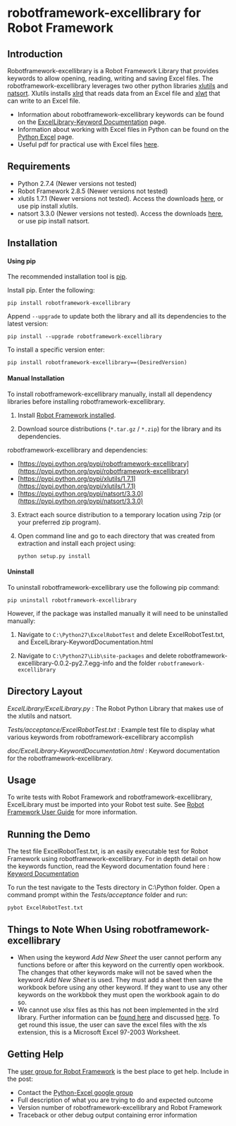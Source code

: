 robotframework-excellibrary for Robot Framework
==================================================


Introduction
------------

Robotframework-excellibrary is a Robot Framework Library that provides keywords to allow opening, reading, writing and saving Excel files. The robotframework-excellibrary leverages two other python libraries [xlutils](https://pypi.python.org/pypi/xlutils/1.7.1) and [natsort](https://pypi.python.org/pypi/natsort/3.3.0). Xlutils installs [xlrd](https://pypi.python.org/pypi/xlrd) that reads data from an Excel file and [xlwt](https://pypi.python.org/pypi/xlwt) that can write to an Excel file.


- Information about robotframework-excellibrary keywords can be found on the [ExcelLibrary-Keyword Documentation](http://navinet.github.io/robotframework-excellibrary/ExcelLibrary-KeywordDocumentation.html) page.
- Information about working with Excel files in Python can be found on the [Python Excel](http://www.python-excel.org/) page.
- Useful pdf for practical use with Excel files [here](http://www.simplistix.co.uk/presentations/python-excel.pdf).


Requirements
------------
* Python 2.7.4 (Newer versions not tested)
* Robot Framework 2.8.5 (Newer versions not tested)
* xlutils 1.7.1 (Newer versions not tested). Access the downloads [here](https://pypi.python.org/pypi/xlutils/1.7.1), or use pip install xlutils.
* natsort 3.3.0 (Newer versions not tested). Access the downloads [here](https://pypi.python.org/pypi/natsort/3.3.0), or use pip install natsort.


Installation
------------
#### Using pip ####

The recommended installation tool is [pip](http://pip-installer.org).

Install pip.
Enter the following:

    pip install robotframework-excellibrary

Append ``--upgrade`` to update both the library and all 
its dependencies to the latest version:

    pip install --upgrade robotframework-excellibrary

To install a specific version enter:

    pip install robotframework-excellibrary==(DesiredVersion)

#### Manual Installation ####

To install robotframework-excellibrary manually, install all dependency libraries before installing robotframework-excellibrary.

1) Install [Robot Framework installed](http://code.google.com/p/robotframework/wiki/Installation).

2) Download source distributions (``*.tar.gz`` / ``*.zip``) for the library and its
   dependencies.

  robotframework-excellibrary and dependencies:

   - [https://pypi.python.org/pypi/robotframework-excellibrary](https://pypi.python.org/pypi/robotframework-excellibrary)
   - [https://pypi.python.org/pypi/xlutils/1.7.1](https://pypi.python.org/pypi/xlutils/1.7.1)
   - [https://pypi.python.org/pypi/natsort/3.3.0](https://pypi.python.org/pypi/natsort/3.3.0)

3) Extract each source distribution to a temporary location using 7zip (or your preferred zip program).

4) Open command line and go to each directory that was created from extraction and install each project using:

       python setup.py install

#### Uninstall ####

To uninstall robotframework-excellibrary use the following pip command: 

    pip uninstall robotframework-excellibrary

However, if the package was installed manually it will need to be uninstalled manually:

1) Navigate to ``C:\Python27\ExcelRobotTest`` and delete ExcelRobotTest.txt,  and ExcelLibrary-KeywordDocumentation.html

2) Navigate to ``C:\Python27\Lib\site-packages`` and delete robotframework-excellibrary-0.0.2-py2.7.egg-info and the folder ``robotframework-excellibrary``

Directory Layout
----------------

*ExcelLibrary/ExcelLibrary.py* :
    The Robot Python Library that makes use of the xlutils and natsort.

*Tests/acceptance/ExcelRobotTest.txt* :
    Example test file to display what various keywords from robotframework-excellibrary accomplish

*doc/ExcelLibrary-KeywordDocumentation.html* :
    Keyword documentation for the robotframework-excellibrary.


Usage
-----

To write tests with Robot Framework and robotframework-excellibrary, 
ExcelLibrary must be imported into your Robot test suite.
See [Robot Framework User Guide](http://code.google.com/p/robotframework/wiki/UserGuide) for more information.


Running the Demo
----------------

The test file ExcelRobotTest.txt, is an easily executable test for Robot Framework using robotframework-excellibrary. 
For in depth detail on how the keywords function, read the Keyword documentation found here : [Keyword Documentation](http://navinet.github.io/robotframework-excellibrary/ExcelRobotTest-KeywordDocumentation.html)

To run the test navigate to the Tests directory in C:\Python folder. Open a command prompt within the *Tests/acceptance* folder and run:

    pybot ExcelRobotTest.txt


Things to Note When Using robotframework-excellibrary
-----------------------------------

* When using the keyword *Add New Sheet* the user cannot perform any functions before or after this keyword on the currently open workbook. The changes that other
keywords make will not be saved when the keyword *Add New Sheet* is used. They must add a sheet then save the workbook before using any other keyword.
If they want to use any other keywords on the workbbok they must open the workbook again to do so.
* We cannot use xlsx files as this has not been implemented in the xlrd library. Further information can be [found here](http://stackoverflow.com/questions/13892307/python-xlutils-formatting-info-true-not-yet-implemented) and discussed [here](https://groups.google.com/forum/#!msg/python-excel/w2AoQkX3TZc/1qjT1KzwoUsJ). To get round this issue, the user can save the excel files with the xls extension, this is a Microsoft Excel 97-2003 Worksheet.


Getting Help
------------
The [user group for Robot Framework](http://groups.google.com/group/robotframework-users) is the best place to get help. Include in the post:

- Contact the [Python-Excel google group](https://groups.google.com/forum/#!forum/python-excel)
- Full description of what you are trying to do and expected outcome
- Version number of robotframework-excellibrary and Robot Framework
- Traceback or other debug output containing error information